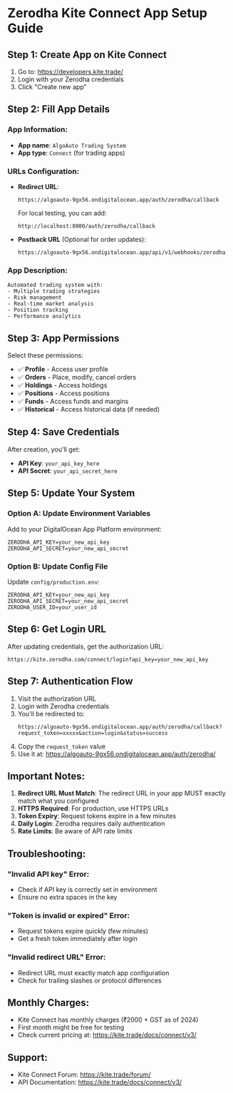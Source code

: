 # Zerodha Kite Connect App Setup Guide

## Step 1: Create App on Kite Connect

1. Go to: https://developers.kite.trade/
2. Login with your Zerodha credentials
3. Click "Create new app"

## Step 2: Fill App Details

### App Information:
- **App name**: `AlgoAuto Trading System`
- **App type**: `Connect` (for trading apps)

### URLs Configuration:
- **Redirect URL**: 
  ```
  https://algoauto-9gx56.ondigitalocean.app/auth/zerodha/callback
  ```
  
  For local testing, you can add:
  ```
  http://localhost:8000/auth/zerodha/callback
  ```

- **Postback URL** (Optional for order updates):
  ```
  https://algoauto-9gx56.ondigitalocean.app/api/v1/webhooks/zerodha
  ```

### App Description:
```
Automated trading system with:
- Multiple trading strategies
- Risk management
- Real-time market analysis
- Position tracking
- Performance analytics
```

## Step 3: App Permissions

Select these permissions:
- ✅ **Profile** - Access user profile
- ✅ **Orders** - Place, modify, cancel orders
- ✅ **Holdings** - Access holdings
- ✅ **Positions** - Access positions
- ✅ **Funds** - Access funds and margins
- ✅ **Historical** - Access historical data (if needed)

## Step 4: Save Credentials

After creation, you'll get:
- **API Key**: `your_api_key_here`
- **API Secret**: `your_api_secret_here`

## Step 5: Update Your System

### Option A: Update Environment Variables
Add to your DigitalOcean App Platform environment:
```
ZERODHA_API_KEY=your_new_api_key
ZERODHA_API_SECRET=your_new_api_secret
```

### Option B: Update Config File
Update `config/production.env`:
```env
ZERODHA_API_KEY=your_new_api_key
ZERODHA_API_SECRET=your_new_api_secret
ZERODHA_USER_ID=your_user_id
```

## Step 6: Get Login URL

After updating credentials, get the authorization URL:
```
https://kite.zerodha.com/connect/login?api_key=your_new_api_key
```

## Step 7: Authentication Flow

1. Visit the authorization URL
2. Login with Zerodha credentials
3. You'll be redirected to:
   ```
   https://algoauto-9gx56.ondigitalocean.app/auth/zerodha/callback?request_token=xxxxx&action=login&status=success
   ```
4. Copy the `request_token` value
5. Use it at: https://algoauto-9gx56.ondigitalocean.app/auth/zerodha/

## Important Notes:

1. **Redirect URL Must Match**: The redirect URL in your app MUST exactly match what you configured
2. **HTTPS Required**: For production, use HTTPS URLs
3. **Token Expiry**: Request tokens expire in a few minutes
4. **Daily Login**: Zerodha requires daily authentication
5. **Rate Limits**: Be aware of API rate limits

## Troubleshooting:

### "Invalid API key" Error:
- Check if API key is correctly set in environment
- Ensure no extra spaces in the key

### "Token is invalid or expired" Error:
- Request tokens expire quickly (few minutes)
- Get a fresh token immediately after login

### "Invalid redirect URL" Error:
- Redirect URL must exactly match app configuration
- Check for trailing slashes or protocol differences

## Monthly Charges:

- Kite Connect has monthly charges (₹2000 + GST as of 2024)
- First month might be free for testing
- Check current pricing at: https://kite.trade/docs/connect/v3/

## Support:

- Kite Connect Forum: https://kite.trade/forum/
- API Documentation: https://kite.trade/docs/connect/v3/ 